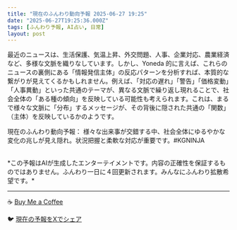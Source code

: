 ```yaml
---
title: "現在のふんわり動向予報 2025-06-27 19:25"
date: "2025-06-27T19:25:36.000Z"
tags: [ふんわり予報, AI占い, 日常]
layout: post
---
```


最近のニュースは、生活保護、気温上昇、外交問題、人事、企業対応、農業経済など、多様な文脈を織りなしています。しかし、Yoneda 的に言えば、これらのニュースの裏側にある「情報発信主体」の反応パターンを分析すれば、本質的な繋がりが見えてくるかもしれません。例えば、「対応の遅れ」「警告」「価格変動」「人事異動」といった共通のテーマが、異なる文脈で繰り返し現れることで、社会全体の「ある種の傾向」を反映している可能性も考えられます。これは、まるで様々な文脈に「分布」するメッセージが、その背後に隠された共通の「関数」（主体）を反映しているかのようです。

現在のふんわり動向予報：
様々な出来事が交錯する中、社会全体にゆるやかな変化の兆しが見え隠れ。状況把握と柔軟な対応が重要です。#KGNINJA

<br>
*この予報はAIが生成したエンターテイメントです。内容の正確性を保証するものではありません。ふんわり一日に４回更新されます。みんなにふんわり拡散希望です。*

---
☕️ [Buy Me a Coffee](https://www.buymeacoffee.com/kgninja)

🐦 [現在の予報をXでシェア](https://twitter.com/intent/tweet?text=%E7%8F%BE%E5%9C%A8%E3%81%AE%E3%81%B5%E3%82%93%E3%82%8F%E3%82%8A%E4%BA%88%E5%A0%B1%3A%20%E3%80%8C%E6%9C%80%E8%BF%91%E3%81%AE%E3%83%8B%E3%83%A5%E3%83%BC%E3%82%B9%E3%81%AF%E3%80%81%E7%94%9F%E6%B4%BB%E4%BF%9D%E8%AD%B7%E3%80%81%E6%B0%97%E6%B8%A9%E4%B8%8A%E6%98%87%E3%80%81%E5%A4%96%E4%BA%A4%E5%95%8F%E9%A1%8C%E3%80%81%E4%BA%BA%E4%BA%8B%E3%80%81%E4%BC%81%E6%A5%AD%E5%AF%BE%E5%BF%9C%E3%80%81%E8%BE%B2%E6%A5%AD%E7%B5%8C%E6%B8%88%E3%81%AA%E3%81%A9%E3%80%81%E5%A4%9A%E6%A7%98%E3%81%AA%E6%96%87%E8%84%88%E3%82%92%E7%B9%94%E3%82%8A%E3%81%AA%E3%81%97%E3%81%A6%E3%81%84%E3%81%BE%E3%81%99%E3%80%82%E3%80%8D%23KGNINJA%20%E7%B6%9A%E3%81%8D%E3%81%AF%E3%83%96%E3%83%AD%E3%82%B0%E3%81%A7%EF%BC%81%F0%9F%91%87&url=https%3A%2F%2Fkg-ninja.github.io%2FFunwariyoso%2F)
